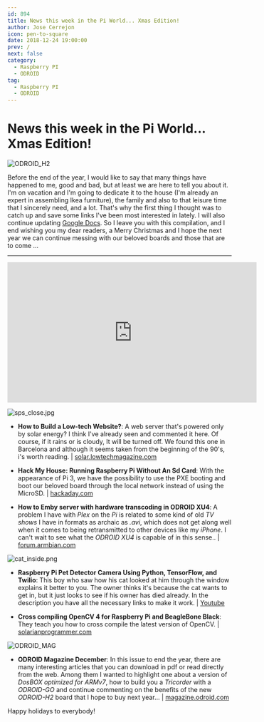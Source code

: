 ```yaml
---
id: 894
title: News this week in the Pi World... Xmas Edition!
author: Jose Cerrejon
icon: pen-to-square
date: 2018-12-24 19:00:00
prev: /
next: false
category:
  - Raspberry PI
  - ODROID
tag:
  - Raspberry PI
  - ODROID
---
```


# News this week in the Pi World... Xmas Edition!

![ODROID_H2](/images/2018/12/ODROID-H2.jpg)

Before the end of the year, I would like to say that many things have happened to me, good and bad, but at least we are here to tell you about it. I'm on vacation and I'm going to dedicate it to the house (I'm already an expert in assembling Ikea furniture), the family and also to that leisure time that I sincerely need, and a lot. That's why the first thing I thought was to catch up and save some links I've been most interested in lately. I will also continue updating [Google Docs](https://docs.google.com/document/d/1eVrAzW4VwIX302o7m4w9TKOzBfJLxRLjbpS1zT0hX4Y/). So I leave you with this compilation, and I end wishing you my dear readers, a Merry Christmas and I hope the next year we can continue messing with our beloved boards and those that are to come ...

- - -
<iframe width="560" height="315" src="https://www.youtube.com/embed/7ihQKHLbugU" frameborder="0" allow="accelerometer; autoplay; encrypted-media; gyroscope; picture-in-picture" allowfullscreen></iframe>

![sps_close.jpg](/images/2018/12/sps_close.jpg)

* **How to Build a Low-tech Website?**: A web server that's powered only by solar energy? I think I've already seen and commented it here. Of course, if it rains or is cloudy, It will be turned off. We found this one in Barcelona and although it seems taken from the beginning of the 90's, i's worth reading. | [solar.lowtechmagazine.com](https://solar.lowtechmagazine.com/2018/09/how-to-build-a-lowtech-website.html)

* **Hack My House: Running Raspberry Pi Without An Sd Card**: With the appearance of Pi 3, we have the possibility to use the PXE booting and boot our beloved board through the local network instead of using the MicroSD. | [hackaday.com](https://hackaday.com/2018/10/08/hack-my-house-running-raspberry-pi-without-an-sd-card/)

* **How to Emby server with hardware transcoding in ODROID XU4**: A problem I have with *Plex* on the *Pi* is related to some kind of old *TV shows* I have in formats as archaic as *.avi*, which does not get along well when it comes to being retransmitted to other devices like my *iPhone*. I can't wait to see what the *ODROID XU4* is capable of in this sense.. | [forum.armbian.com](https://forum.armbian.com/topic/8451-howto-emby-server-with-hardware-transcoding-in-xu4hc1hc2-armbian-stretch/)

![cat_inside.png](/images/2018/12/cat_inside.png)

* **Raspberry Pi Pet Detector Camera Using Python, TensorFlow, and Twilio**: This boy who saw how his cat looked at him through the window explains it better to you. The owner thinks it's because the cat wants to get in, but it just looks to see if his owner has died already. In the description you have all the necessary links to make it work. | [Youtube](https://www.youtube.com/watch?v=gGqVNuYol6o)

* **Cross compiling OpenCV 4 for Raspberry Pi and BeagleBone Black**: They teach you how to cross compile the latest version of OpenCV.  | [solarianprogrammer.com](https://solarianprogrammer.com/2018/12/18/cross-compile-opencv-raspberry-pi-raspbian/)

![ODROID_MAG](/images/2018/12/ODROID-Magazine-201812.jpg)

* **ODROID Magazine December**: In this issue to end the year, there are many interesting articles that you can download in pdf or read directly from the web. Among them I wanted to highlight one about a version of *DosBOX optimized for ARMv7*, how to build you a *Tricorder* with a *ODROID-GO* and continue commenting on the benefits of the new *ODROID-H2* board that I hope to buy next year... | [magazine.odroid.com](https://magazine.odroid.com/201812)

Happy holidays to everybody!
